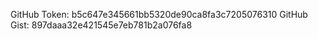 GitHub Token: b5c647e345661bb5320de90ca8fa3c7205076310
GitHub Gist: 897daaa32e421545e7eb781b2a076fa8
